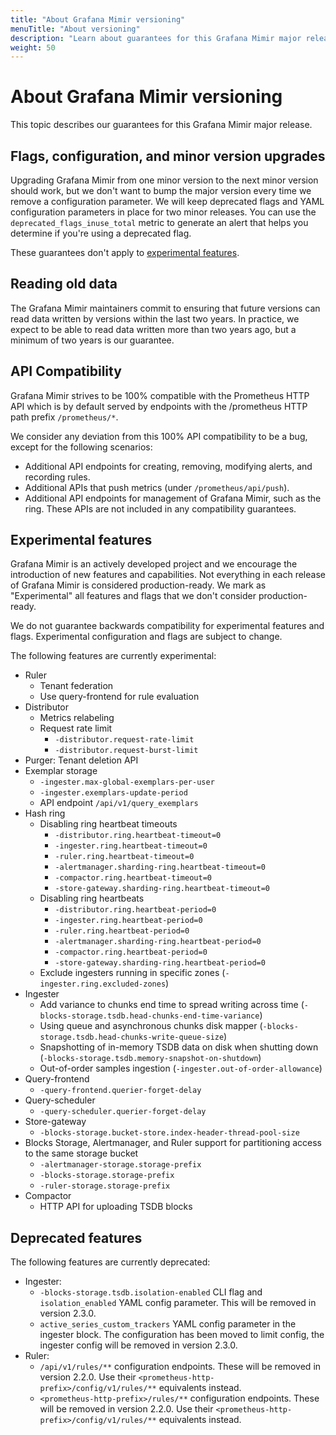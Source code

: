 ```yaml
---
title: "About Grafana Mimir versioning"
menuTitle: "About versioning"
description: "Learn about guarantees for this Grafana Mimir major release."
weight: 50
---
```


# About Grafana Mimir versioning

This topic describes our guarantees for this Grafana Mimir major release.

## Flags, configuration, and minor version upgrades

Upgrading Grafana Mimir from one minor version to the next minor version should work, but we don't want to bump the major version every time we remove a configuration parameter.
We will keep deprecated flags and YAML configuration parameters in place for two minor releases.
You can use the `deprecated_flags_inuse_total` metric to generate an alert that helps you determine if you're using a deprecated flag.

These guarantees don't apply to [experimental features](#experimental-features).

## Reading old data

The Grafana Mimir maintainers commit to ensuring that future versions can read data written by versions within the last two years.
In practice, we expect to be able to read data written more than two years ago, but a minimum of two years is our guarantee.

## API Compatibility

Grafana Mimir strives to be 100% compatible with the Prometheus HTTP API which is by default served by endpoints with the /prometheus HTTP path prefix `/prometheus/*`.

We consider any deviation from this 100% API compatibility to be a bug, except for the following scenarios:

- Additional API endpoints for creating, removing, modifying alerts, and recording rules.
- Additional APIs that push metrics (under `/prometheus/api/push`).
- Additional API endpoints for management of Grafana Mimir, such as the ring. These APIs are not included in any compatibility guarantees.

## Experimental features

Grafana Mimir is an actively developed project and we encourage the introduction of new features and capabilities.
Not everything in each release of Grafana Mimir is considered production-ready.
We mark as "Experimental" all features and flags that we don't consider production-ready.

We do not guarantee backwards compatibility for experimental features and flags.
Experimental configuration and flags are subject to change.

The following features are currently experimental:

- Ruler
  - Tenant federation
  - Use query-frontend for rule evaluation
- Distributor
  - Metrics relabeling
  - Request rate limit
    - `-distributor.request-rate-limit`
    - `-distributor.request-burst-limit`
- Purger: Tenant deletion API
- Exemplar storage
  - `-ingester.max-global-exemplars-per-user`
  - `-ingester.exemplars-update-period`
  - API endpoint `/api/v1/query_exemplars`
- Hash ring
  - Disabling ring heartbeat timeouts
    - `-distributor.ring.heartbeat-timeout=0`
    - `-ingester.ring.heartbeat-timeout=0`
    - `-ruler.ring.heartbeat-timeout=0`
    - `-alertmanager.sharding-ring.heartbeat-timeout=0`
    - `-compactor.ring.heartbeat-timeout=0`
    - `-store-gateway.sharding-ring.heartbeat-timeout=0`
  - Disabling ring heartbeats
    - `-distributor.ring.heartbeat-period=0`
    - `-ingester.ring.heartbeat-period=0`
    - `-ruler.ring.heartbeat-period=0`
    - `-alertmanager.sharding-ring.heartbeat-period=0`
    - `-compactor.ring.heartbeat-period=0`
    - `-store-gateway.sharding-ring.heartbeat-period=0`
  - Exclude ingesters running in specific zones (`-ingester.ring.excluded-zones`)
- Ingester
  - Add variance to chunks end time to spread writing across time (`-blocks-storage.tsdb.head-chunks-end-time-variance`)
  - Using queue and asynchronous chunks disk mapper (`-blocks-storage.tsdb.head-chunks-write-queue-size`)
  - Snapshotting of in-memory TSDB data on disk when shutting down (`-blocks-storage.tsdb.memory-snapshot-on-shutdown`)
  - Out-of-order samples ingestion (`-ingester.out-of-order-allowance`)
- Query-frontend
  - `-query-frontend.querier-forget-delay`
- Query-scheduler
  - `-query-scheduler.querier-forget-delay`
- Store-gateway
  - `-blocks-storage.bucket-store.index-header-thread-pool-size`
- Blocks Storage, Alertmanager, and Ruler support for partitioning access to the same storage bucket
  - `-alertmanager-storage.storage-prefix`
  - `-blocks-storage.storage-prefix`
  - `-ruler-storage.storage-prefix`
- Compactor
  - HTTP API for uploading TSDB blocks

## Deprecated features

The following features are currently deprecated:

- Ingester:
  - `-blocks-storage.tsdb.isolation-enabled` CLI flag and `isolation_enabled` YAML config parameter. This will be removed in version 2.3.0.
  - `active_series_custom_trackers` YAML config parameter in the ingester block. The configuration has been moved to limit config, the ingester config will be removed in version 2.3.0.
- Ruler:
  - `/api/v1/rules/**` configuration endpoints. These will be removed in version 2.2.0. Use their `<prometheus-http-prefix>/config/v1/rules/**` equivalents instead.
  - `<prometheus-http-prefix>/rules/**` configuration endpoints. These will be removed in version 2.2.0. Use their `<prometheus-http-prefix>/config/v1/rules/**` equivalents instead.
